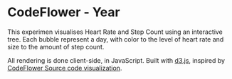 CodeFlower - Year
=================
This experimen visualises Heart Rate and Step Count using an interactive tree. Each bubble represent a day, with color to the level of heart rate and size to the amount of step count.

All rendering is done client-side, in JavaScript. Built with <a href="https://github.com/mbostock/d3">d3.js</a>, inspired by <a href="http://www.redotheweb.com/CodeFlower/">CodeFlower Source code visualization</a>.

